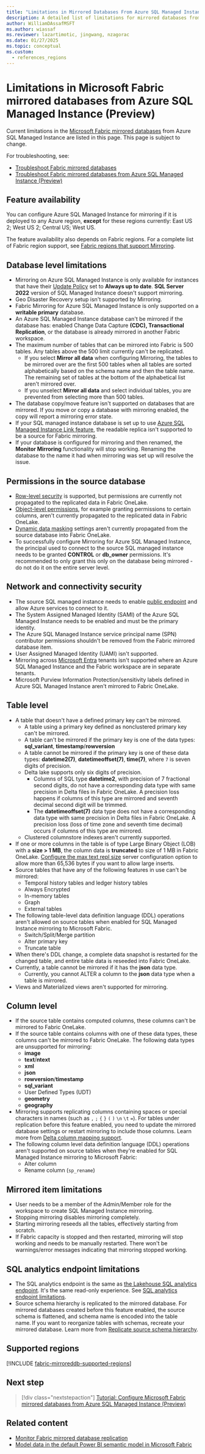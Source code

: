 ```yaml
---
title: "Limitations in Mirrored Databases From Azure SQL Managed Instance (Preview)"
description: A detailed list of limitations for mirrored databases from Azure SQL Managed Instance in Microsoft Fabric.
author: WilliamDAssafMSFT
ms.author: wiassaf
ms.reviewer: lazartimotic, jingwang, nzagorac
ms.date: 01/27/2025
ms.topic: conceptual
ms.custom:
  - references_regions
---
```

# Limitations in Microsoft Fabric mirrored databases from Azure SQL Managed Instance (Preview)

Current limitations in the [Microsoft Fabric mirrored databases](overview.md) from Azure SQL Managed Instance are listed in this page. This page is subject to change.

For troubleshooting, see:

- [Troubleshoot Fabric mirrored databases](troubleshooting.md)
- [Troubleshoot Fabric mirrored databases from Azure SQL Managed Instance (Preview)](azure-sql-managed-instance-troubleshoot.md)

## Feature availability

You can configure Azure SQL Managed Instance for mirroring if it is deployed to any Azure region, **except** for these regions currently: East US 2; West US 2; Central US; West US. 

The feature availability also depends on Fabric regions. For a complete list of Fabric region support, see [Fabric regions that support Mirroring](#supported-regions).

## Database level limitations

- Mirroring on Azure SQL Managed Instance is only available for instances that have their [Update Policy](/azure/azure-sql/managed-instance/update-policy?view=azuresql-mi&preserve-view=true) set to **Always up to date**. **SQL Server 2022** version of SQL Managed Instance doesn't support mirroring.
- Geo Disaster Recovery setup isn't supported by Mirroring.
- Fabric Mirroring for Azure SQL Managed Instance is only supported on a **writable primary** database.
- An Azure SQL Managed Instance database can't be mirrored if the database has: enabled Change Data Capture **(CDC), Transactional Replication**, or the database is already mirrored in another Fabric workspace.
- The maximum number of tables that can be mirrored into Fabric is 500 tables. Any tables above the 500 limit currently can't be replicated.
  - If you select **Mirror all data** when configuring Mirroring, the tables to be mirrored over are the first 500 tables when all tables are sorted alphabetically based on the schema name and then the table name. The remaining set of tables at the bottom of the alphabetical list aren't mirrored over.
  - If you unselect **Mirror all data** and select individual tables, you are prevented from selecting more than 500 tables.
- The database copy/move feature isn't supported on databases that are mirrored. If you move or copy a database with mirroring enabled, the copy will report a mirroring error state.
- If your SQL managed instance database is set up to use [Azure SQL Managed Instance Link feature](/azure/azure-sql/managed-instance/managed-instance-link-feature-overview?view=azuresql-mi&preserve-view=true), the readable replica isn't supported to be a source for Fabric mirroring.
- If your database is configured for mirroring and then renamed, the **Monitor Mirroring** functionality will stop working. Renaming the database to the name it had when mirroring was set up will resolve the issue.

## Permissions in the source database

- [Row-level security](/sql/relational-databases/security/row-level-security?view=azuresqldb-mi-current&preserve-view=true) is supported, but permissions are currently not propagated to the replicated data in Fabric OneLake.
- [Object-level permissions](/sql/t-sql/statements/grant-object-permissions-transact-sql?view=azuresqldb-mi-current&preserve-view=true), for example granting permissions to certain columns, aren't currently propagated to the replicated data in Fabric OneLake.
- [Dynamic data masking](/sql/relational-databases/security/dynamic-data-masking?view=azuresqldb-mi-current&preserve-view=true) settings aren't currently propagated from the source database into Fabric OneLake.
- To successfully configure Mirroring for Azure SQL Managed Instance, the principal used to connect to the source SQL managed instance needs to be granted **CONTROL** or **db_owner** permissions. It's recommended to only grant this only on the database being mirrored - do not do it on the entire server level.

## Network and connectivity security

- The source SQL managed instance needs to enable [public endpoint](/azure/azure-sql/managed-instance/public-endpoint-configure?view=azuresql&tabs=azure-portal&preserve-view=true) and allow Azure services to connect to it.
- The System Assigned Managed Identity (SAMI) of the Azure SQL Managed Instance needs to be enabled and must be the primary identity.
- The Azure SQL Managed Instance service principal name (SPN) contributor permissions shouldn't be removed from the Fabric mirrored database item.
- User Assigned Managed Identity (UAMI) isn't supported.
- Mirroring across [Microsoft Entra](/entra/fundamentals/new-name) tenants isn't supported where an Azure SQL Managed Instance and the Fabric workspace are in separate tenants.  
- Microsoft Purview Information Protection/sensitivity labels defined in Azure SQL Managed Instance aren't mirrored to Fabric OneLake.

## Table level

- A table that doesn't have a defined primary key can't be mirrored.
  - A table using a primary key defined as nonclustered primary key can't be mirrored.  
  - A table can't be mirrored if the primary key is one of the data types: **sql_variant**, **timestamp**/**rowversion**
  - A table cannot be mirrored if the primary key is one of these data types: **datetime2(7)**, **datetimeoffset(7)**, **time(7)**, where `7` is seven digits of precision.
  - Delta lake supports only six digits of precision.
    - Columns of SQL type **datetime2**, with precision of 7 fractional second digits, do not have a corresponding data type with same precision in Delta files in Fabric OneLake. A precision loss happens if columns of this type are mirrored and seventh decimal second digit will be trimmed.
    - The **datetimeoffset(7)** data type does not have a corresponding data type with same precision in Delta files in Fabric OneLake. A precision loss (loss of time zone and seventh time decimal) occurs if columns of this type are mirrored.   
  - Clustered columnstore indexes aren't currently supported.
- If one or more columns in the table is of type Large Binary Object (LOB) with a **size > 1 MB**, the column data is **truncated** to size of 1 MB in Fabric OneLake. [Configure the max text repl size](/sql/database-engine/configure-windows/configure-the-max-text-repl-size-server-configuration-option) server configuration option to allow more than 65,536 bytes if you want to allow large inserts.
- Source tables that have any of the following features in use can't be mirrored:
  - Temporal history tables and ledger history tables  
  - Always Encrypted
  - In-memory tables
  - Graph  
  - External tables  
- The following table-level data definition language (DDL) operations aren't allowed on source tables when enabled for SQL Managed Instance mirroring to Microsoft Fabric.
  - Switch/Split/Merge partition
  - Alter primary key  
  - Truncate table
- When there's DDL change, a complete data snapshot is restarted for the changed table, and entire table data is reseeded into Fabric OneLake.
- Currently, a table cannot be mirrored if it has the **json** <!-- or **vector** --> data type.
  - Currently, you cannot ALTER a column to the <!--**vector** or--> **json** data type when a table is mirrored.
- Views and Materialized views aren't supported for mirroring.

## Column level

- If the source table contains computed columns, these columns can't be mirrored to Fabric OneLake.  
- If the source table contains columns with one of these data types, these columns can't be mirrored to Fabric OneLake. The following data types are unsupported for mirroring:
  - **image**
  - **text**/**ntext**
  - **xml**
  - **json**
  - **rowversion**/**timestamp**
  - **sql_variant**
  - User Defined Types (UDT)
  - **geometry**
  - **geography**
- Mirroring supports replicating columns containing spaces or special characters in names (such as  `,` `;` `{` `}` `(` `)` `\n` `\t` `=`). For tables under replication before this feature enabled, you need to update the mirrored database settings or restart mirroring to include those columns. Learn more from [Delta column mapping support](troubleshooting.md#delta-column-mapping-support).
- The following column level data definition language (DDL) operations aren't supported on source tables when they're enabled for SQL Managed Instance mirroring to Microsoft Fabric:
  - Alter column
  - Rename column (`sp_rename`)

## Mirrored item limitations

- User needs to be a member of the Admin/Member role for the workspace to create SQL Managed Instance mirroring.  
- Stopping mirroring disables mirroring completely.  
- Starting mirroring reseeds all the tables, effectively starting from scratch.  
- If Fabric capacity is stopped and then restarted, mirroring will stop working and needs to be manually restarted. There won't be warnings/error messages indicating that mirroring stopped working.

## SQL analytics endpoint limitations

- The SQL analytics endpoint is the same as [the Lakehouse SQL analytics endpoint](../../data-engineering/lakehouse-overview.md#lakehouse-sql-analytics-endpoint). It's the same read-only experience. See [SQL analytics endpoint limitations](../../data-warehouse/limitations.md#limitations-of-the-sql-analytics-endpoint).
- Source schema hierarchy is replicated to the mirrored database. For mirrored databases created before this feature enabled, the source schema is flattened, and schema name is encoded into the table name. If you want to reorganize tables with schemas, recreate your mirrored database. Learn more from [Replicate source schema hierarchy](troubleshooting.md#replicate-source-schema-hierarchy).

## Supported regions

[!INCLUDE [fabric-mirroreddb-supported-regions](includes/fabric-mirroreddb-supported-regions.md)]

## Next step

> [!div class="nextstepaction"]
> [Tutorial: Configure Microsoft Fabric mirrored databases from Azure SQL Managed Instance (Preview)](azure-sql-managed-instance-tutorial.md)

## Related content

- [Monitor Fabric mirrored database replication](monitor.md)
- [Model data in the default Power BI semantic model in Microsoft Fabric](/fabric/data-warehouse/model-default-power-bi-dataset)
